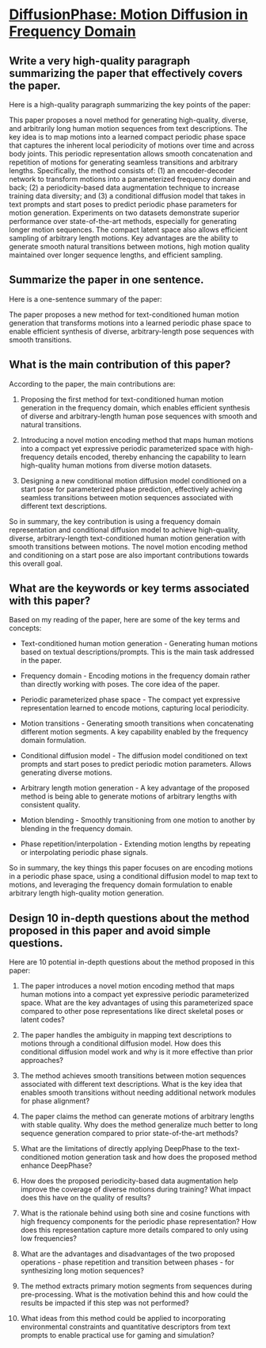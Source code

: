 # [DiffusionPhase: Motion Diffusion in Frequency Domain](https://arxiv.org/abs/2312.04036)

## Write a very high-quality paragraph summarizing the paper that effectively covers the paper.

 Here is a high-quality paragraph summarizing the key points of the paper:

This paper proposes a novel method for generating high-quality, diverse, and arbitrarily long human motion sequences from text descriptions. The key idea is to map motions into a learned compact periodic phase space that captures the inherent local periodicity of motions over time and across body joints. This periodic representation allows smooth concatenation and repetition of motions for generating seamless transitions and arbitrary lengths. Specifically, the method consists of: (1) an encoder-decoder network to transform motions into a parameterized frequency domain and back; (2) a periodicity-based data augmentation technique to increase training data diversity; and (3) a conditional diffusion model that takes in text prompts and start poses to predict periodic phase parameters for motion generation. Experiments on two datasets demonstrate superior performance over state-of-the-art methods, especially for generating longer motion sequences. The compact latent space also allows efficient sampling of arbitrary length motions. Key advantages are the ability to generate smooth natural transitions between motions, high motion quality maintained over longer sequence lengths, and efficient sampling.


## Summarize the paper in one sentence.

 Here is a one-sentence summary of the paper:

The paper proposes a new method for text-conditioned human motion generation that transforms motions into a learned periodic phase space to enable efficient synthesis of diverse, arbitrary-length pose sequences with smooth transitions.


## What is the main contribution of this paper?

 According to the paper, the main contributions are:

1. Proposing the first method for text-conditioned human motion generation in the frequency domain, which enables efficient synthesis of diverse and arbitrary-length human pose sequences with smooth and natural transitions.

2. Introducing a novel motion encoding method that maps human motions into a compact yet expressive periodic parameterized space with high-frequency details encoded, thereby enhancing the capability to learn high-quality human motions from diverse motion datasets. 

3. Designing a new conditional motion diffusion model conditioned on a start pose for parameterized phase prediction, effectively achieving seamless transitions between motion sequences associated with different text descriptions.

So in summary, the key contribution is using a frequency domain representation and conditional diffusion model to achieve high-quality, diverse, arbitrary-length text-conditioned human motion generation with smooth transitions between motions. The novel motion encoding method and conditioning on a start pose are also important contributions towards this overall goal.


## What are the keywords or key terms associated with this paper?

 Based on my reading of the paper, here are some of the key terms and concepts:

- Text-conditioned human motion generation - Generating human motions based on textual descriptions/prompts. This is the main task addressed in the paper.

- Frequency domain - Encoding motions in the frequency domain rather than directly working with poses. The core idea of the paper.

- Periodic parameterized phase space - The compact yet expressive representation learned to encode motions, capturing local periodicity. 

- Motion transitions - Generating smooth transitions when concatenating different motion segments. A key capability enabled by the frequency domain formulation.

- Conditional diffusion model - The diffusion model conditioned on text prompts and start poses to predict periodic motion parameters. Allows generating diverse motions.

- Arbitrary length motion generation - A key advantage of the proposed method is being able to generate motions of arbitrary lengths with consistent quality.

- Motion blending - Smoothly transitioning from one motion to another by blending in the frequency domain. 

- Phase repetition/interpolation - Extending motion lengths by repeating or interpolating periodic phase signals.

So in summary, the key things this paper focuses on are encoding motions in a periodic phase space, using a conditional diffusion model to map text to motions, and leveraging the frequency domain formulation to enable arbitrary length high-quality motion generation.


## Design 10 in-depth questions about the method proposed in this paper and avoid simple questions.

 Here are 10 potential in-depth questions about the method proposed in this paper:

1) The paper introduces a novel motion encoding method that maps human motions into a compact yet expressive periodic parameterized space. What are the key advantages of using this parameterized space compared to other pose representations like direct skeletal poses or latent codes? 

2) The paper handles the ambiguity in mapping text descriptions to motions through a conditional diffusion model. How does this conditional diffusion model work and why is it more effective than prior approaches?

3) The method achieves smooth transitions between motion sequences associated with different text descriptions. What is the key idea that enables smooth transitions without needing additional network modules for phase alignment?

4) The paper claims the method can generate motions of arbitrary lengths with stable quality. Why does the method generalize much better to long sequence generation compared to prior state-of-the-art methods?

5) What are the limitations of directly applying DeepPhase to the text-conditioned motion generation task and how does the proposed method enhance DeepPhase?

6) How does the proposed periodicity-based data augmentation help improve the coverage of diverse motions during training? What impact does this have on the quality of results?

7) What is the rationale behind using both sine and cosine functions with high frequency components for the periodic phase representation? How does this representation capture more details compared to only using low frequencies?

8) What are the advantages and disadvantages of the two proposed operations - phase repetition and transition between phases - for synthesizing long motion sequences? 

9) The method extracts primary motion segments from sequences during pre-processing. What is the motivation behind this and how could the results be impacted if this step was not performed?  

10) What ideas from this method could be applied to incorporating environmental constraints and quantitative descriptors from text prompts to enable practical use for gaming and simulation?
